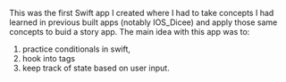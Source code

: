 This was the first Swift app I created where I had to take concepts I had learned in previous built apps (notably IOS_Dicee) and apply those same concepts to buid a story app. The main idea with this app was to: 

1. practice conditionals in swift, 
2. hook into tags
3. keep track of state based on user input. 


